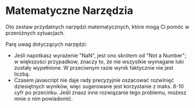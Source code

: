 # Matematyczne Narzędzia

Oto zestaw przydatnych narzędzi matematycznych, które mogą Ci pomóc w przeróżnych sytuacjach.

Parę uwag dotyczących narzędzi:

<div class="indent-8">

- Jeśli napotkasz wyrażenie "NaN", jest ono skrótem od "Not a Number"; w większości przypadkow, znaczy to, że nie wszystkie wymagane luki zostały wypełnione. W przeciwnym razie wynik faktycznie nie jest liczbą.
- Czasem javascript nie daje rady precyzyjnie oszacować rozwinięć dziesiętnych wyników, więc sugerowane jest korzystanie z maks. 8-10 cyfr po przecinku. Jeśli znasz inne rozwiązanie tego problemu, możesz mnie o nim powiadomić.

</div>